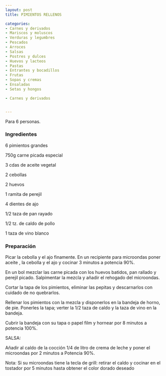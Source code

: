 ```yaml
---
layout: post
title: PIMIENTOS RELLENOS

categories:
- Carnes y derivados
- Mariscos y moluscos
- Verduras y legumbres
- Pescados
- Arroces
- Salsas
- Postres y dulces
- Huevos y lacteos
- Pastas
- Entrantes y bocadillos
- Frutas
- Sopas y cremas
- Ensaladas
- Setas y hongos

- Carnes y derivados


---
```


Para 6 personas.

<h3>Ingredientes</h3>

6 pimientos grandes

750g carne picada especial

3 cdas de aceite vegetal

2 cebollas

2 huevos

1 ramita de perejil

4 dientes de ajo

1/2 taza de pan rayado

1/2 tz. de caldo de pollo

1 taza de vino blanco

<h3>Preparación</h3>

Picar la cebolla y el ajo finamente. En un recipiente para microondas poner aceite , la cebolla y el ajo y cocinar 3 minutos a potencia 90%.

En un bol mezclar las carne picada con los huevos batidos, pan rallado y perejil picado. Salpimentar la mezcla y añadir el rehogado del microondas.

Cortar la tapa de los pimientos, eliminar las pepitas y descarnarlos con cuidado de no quebrarlos.

Rellenar los pimientos con la mezcla y disponerlos en la bandeja de horno, de pie. Ponerles la tapa; verter la 1/2 taza de caldo y la taza de vino en la bandeja.

Cubrir la bandeja con su tapa o papel film y hornear por 8 minutos a potencia 100%.

SALSA:

Añadir al caldo de la cocción 1/4 de litro de crema de leche y poner el microondas por 2 minutos a Potencia 90%.

Nota: Si su microondas tiene la tecla de grill: retirar el caldo y cocinar en el tostador por 5 minutos hasta obtener el color dorado deseado

